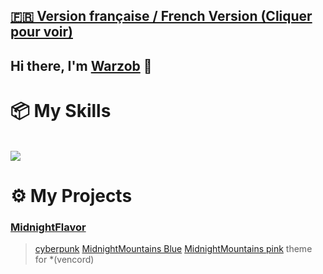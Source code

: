 ## [**🇫🇷 Version française / French Version (Cliquer pour voir)**](/README_FR.md)

## Hi there, I'm [Warzob](https://github.com/Warzob) 👋


# 📦 My Skills

<br>
<img src="https://skillicons.dev/icons?i=html,css,lua,&perline=7">
<br>

# ⚙️ My Projects

### [MidnightFlavor](https://github.com/Warzob/MidnightMountains)
  > [cyberpunk](https://github.com/Warzob/MidnightFlavor/blob/main/themes/cyberpunk.theme.css)
  > [MidnightMountains Blue](https://github.com/Warzob/MidnightFlavor/blob/main/themes/midnightmountain-blue.theme.css)
  > [MidnightMountains pink](https://github.com/Warzob/MidnightFlavor/blob/main/themes/midnightmountains-pink.theme.css)
theme for *(vencord)


